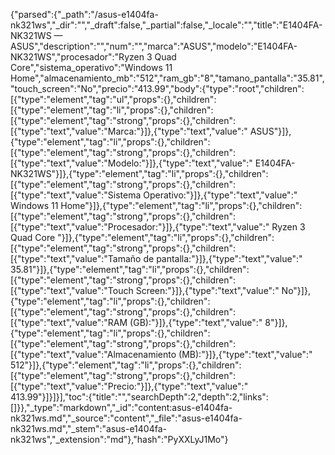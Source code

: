 {"parsed":{"_path":"/asus-e1404fa-nk321ws","_dir":"","_draft":false,"_partial":false,"_locale":"","title":"E1404FA-NK321WS — ASUS","description":"","num":"","marca":"ASUS","modelo":"E1404FA-NK321WS","procesador":"Ryzen 3 Quad Core","sistema_operativo":"Windows 11 Home","almacenamiento_mb":"512","ram_gb":"8","tamano_pantalla":"35.81","touch_screen":"No","precio":"413.99","body":{"type":"root","children":[{"type":"element","tag":"ul","props":{},"children":[{"type":"element","tag":"li","props":{},"children":[{"type":"element","tag":"strong","props":{},"children":[{"type":"text","value":"Marca:"}]},{"type":"text","value":" ASUS"}]},{"type":"element","tag":"li","props":{},"children":[{"type":"element","tag":"strong","props":{},"children":[{"type":"text","value":"Modelo:"}]},{"type":"text","value":" E1404FA-NK321WS"}]},{"type":"element","tag":"li","props":{},"children":[{"type":"element","tag":"strong","props":{},"children":[{"type":"text","value":"Sistema Operativo:"}]},{"type":"text","value":" Windows 11 Home"}]},{"type":"element","tag":"li","props":{},"children":[{"type":"element","tag":"strong","props":{},"children":[{"type":"text","value":"Procesador:"}]},{"type":"text","value":" Ryzen 3 Quad Core "}]},{"type":"element","tag":"li","props":{},"children":[{"type":"element","tag":"strong","props":{},"children":[{"type":"text","value":"Tamaño de pantalla:"}]},{"type":"text","value":" 35.81"}]},{"type":"element","tag":"li","props":{},"children":[{"type":"element","tag":"strong","props":{},"children":[{"type":"text","value":"Touch Screen:"}]},{"type":"text","value":" No"}]},{"type":"element","tag":"li","props":{},"children":[{"type":"element","tag":"strong","props":{},"children":[{"type":"text","value":"RAM (GB):"}]},{"type":"text","value":" 8"}]},{"type":"element","tag":"li","props":{},"children":[{"type":"element","tag":"strong","props":{},"children":[{"type":"text","value":"Almacenamiento (MB):"}]},{"type":"text","value":" 512"}]},{"type":"element","tag":"li","props":{},"children":[{"type":"element","tag":"strong","props":{},"children":[{"type":"text","value":"Precio:"}]},{"type":"text","value":" 413.99"}]}]}],"toc":{"title":"","searchDepth":2,"depth":2,"links":[]}},"_type":"markdown","_id":"content:asus-e1404fa-nk321ws.md","_source":"content","_file":"asus-e1404fa-nk321ws.md","_stem":"asus-e1404fa-nk321ws","_extension":"md"},"hash":"PyXXLyJ1Mo"}